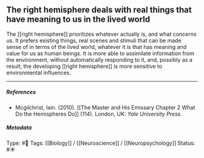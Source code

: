 ## The right hemisphere deals with real things that have meaning to us in the lived world # 

The [[right hemisphere]] prioritizes whatever actually is, and what concerns us. It prefers existing things, real scenes and stimuli that can be made sense of in terms of the lived world, whatever it is that has meaning and value for us as human beings. It is more able to assimilate information from the environment, without automatically responding to it, and, possibly as a result, the developing [[right hemisphere]] is more sensitive to environmental influences.

___

##### References

- Mcgilchrist, Iain. (2010). [[The Master and His Emissary Chapter 2 What Do the Hemispheres Do]] (114). London, UK: _Yale University Press._

##### Metadata

Type: #🔴 
Tags: [[Biology]] / [[Neuroscience]] / [[Neuropsychology]] 
Status: #☀️ 